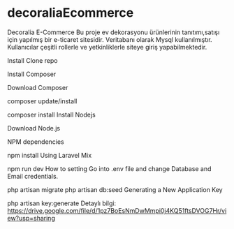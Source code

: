 # decoraliaEcommerce
Decoralia E-Commerce
Bu proje ev dekorasyonu ürünlerinin tanıtımı,satışı  için yapılmış bir e-ticaret sitesidir. Veritabanı olarak Mysql kullanılmıştır. Kullanıcılar çeşitli rollerle ve yetkinliklerle siteye giriş yapabilmektedir.

Install
Clone repo

Install Composer

Download Composer

composer update/install

composer install
Install Nodejs

Download Node.js

NPM dependencies

npm install
Using Laravel Mix

npm run dev
How to setting
Go into .env file and change Database and Email credentials.

php artisan migrate
php artisan db:seed
Generating a New Application Key

php artisan key:generate
Detaylı bilgi: https://drive.google.com/file/d/1pz7BoEsNmDwMmpi0j4KQ51ftsDVOG7Hr/view?usp=sharing
